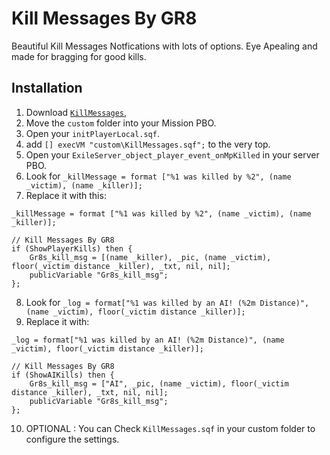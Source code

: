 Kill Messages By GR8
=============

Beautiful Kill Messages Notfications with lots of options. Eye Apealing and made for bragging for good kills.

Installation
--------------------------

1. Download [`KillMessages`](https://github.com/Gr8z/ExileMod-KillMessages/archive/master.zip),
2. Move the `custom` folder into your Mission PBO.
3. Open your `initPlayerLocal.sqf`.
4. add `[] execVM "custom\KillMessages.sqf";` to the very top.
5. Open your `ExileServer_object_player_event_onMpKilled` in your server PBO.
6. Look for `_killMessage = format ["%1 was killed by %2", (name _victim), (name _killer)];`
7. Replace it with this:
```
_killMessage = format ["%1 was killed by %2", (name _victim), (name _killer)];

// Kill Messages By GR8				
if (ShowPlayerKills) then {
	Gr8s_kill_msg = [(name _killer), _pic, (name _victim), floor(_victim distance _killer), _txt, nil, nil];
	publicVariable "Gr8s_kill_msg";
};
```
8. Look for `_log = format["%1 was killed by an AI! (%2m Distance)", (name _victim), floor(_victim distance _killer)];`
9. Replace it with:
```
_log = format["%1 was killed by an AI! (%2m Distance)", (name _victim), floor(_victim distance _killer)];

// Kill Messages By GR8	
if (ShowAIKills) then {
	Gr8s_kill_msg = ["AI", _pic, (name _victim), floor(_victim distance _killer), _txt, nil, nil];
	publicVariable "Gr8s_kill_msg";
};
```
10. OPTIONAL : You can Check `KillMessages.sqf` in your custom folder to configure the settings.